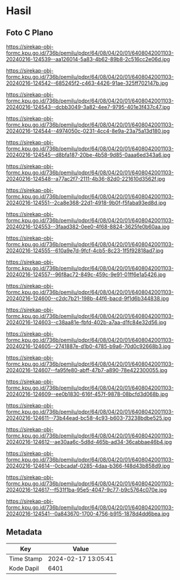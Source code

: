 # Hasil

## Foto C Plano

https://sirekap-obj-formc.kpu.go.id/736b/pemilu/pdpr/64/08/04/20/01/6408042001103-20240216-124539--aa126014-5a83-4b62-89b8-2c516cc2e06d.jpg

https://sirekap-obj-formc.kpu.go.id/736b/pemilu/pdpr/64/08/04/20/01/6408042001103-20240216-124542--685245f2-c463-4426-91ae-325ff702147b.jpg

https://sirekap-obj-formc.kpu.go.id/736b/pemilu/pdpr/64/08/04/20/01/6408042001103-20240216-124543--dcbb3049-3a82-4ee7-9795-401e3f437c47.jpg

https://sirekap-obj-formc.kpu.go.id/736b/pemilu/pdpr/64/08/04/20/01/6408042001103-20240216-124544--4974050c-0231-4cc4-8e9a-23a75a13d180.jpg

https://sirekap-obj-formc.kpu.go.id/736b/pemilu/pdpr/64/08/04/20/01/6408042001103-20240216-124545--d8bfa187-20be-4b58-9d85-0aaa6ed343a6.jpg

https://sirekap-obj-formc.kpu.go.id/736b/pemilu/pdpr/64/08/04/20/01/6408042001103-20240216-124548--a77ac2f7-2111-4b36-82d0-221610d3562f.jpg

https://sirekap-obj-formc.kpu.go.id/736b/pemilu/pdpr/64/08/04/20/01/6408042001103-20240216-124551--2ca8e368-22d1-4918-9b0f-f5faba93ed8d.jpg

https://sirekap-obj-formc.kpu.go.id/736b/pemilu/pdpr/64/08/04/20/01/6408042001103-20240216-124553--3faad382-0ee0-4f68-8824-3625fe0b60aa.jpg

https://sirekap-obj-formc.kpu.go.id/736b/pemilu/pdpr/64/08/04/20/01/6408042001103-20240216-124555--610a9e7d-9fcf-4cb5-8c23-1f5f92818ad7.jpg

https://sirekap-obj-formc.kpu.go.id/736b/pemilu/pdpr/64/08/04/20/01/6408042001103-20240216-124557--96f8ac72-849c-459c-9e91-01ff6e1a5426.jpg

https://sirekap-obj-formc.kpu.go.id/736b/pemilu/pdpr/64/08/04/20/01/6408042001103-20240216-124600--c2dc7b21-198b-44f6-bacd-9f1d6b344838.jpg

https://sirekap-obj-formc.kpu.go.id/736b/pemilu/pdpr/64/08/04/20/01/6408042001103-20240216-124603--c38aa81e-fbfd-402b-a7aa-d1fc84e32d56.jpg

https://sirekap-obj-formc.kpu.go.id/736b/pemilu/pdpr/64/08/04/20/01/6408042001103-20240216-124605--2741887e-d1b0-4785-b9a6-70d0c92668b3.jpg

https://sirekap-obj-formc.kpu.go.id/736b/pemilu/pdpr/64/08/04/20/01/6408042001103-20240216-124607--fa95fe80-abff-47b7-a890-78e422300055.jpg

https://sirekap-obj-formc.kpu.go.id/736b/pemilu/pdpr/64/08/04/20/01/6408042001103-20240216-124609--ee0b1830-616f-457f-9878-08bcfd3d068b.jpg

https://sirekap-obj-formc.kpu.go.id/736b/pemilu/pdpr/64/08/04/20/01/6408042001103-20240216-124611--73b44ead-bc58-4c93-b603-73238bdbe525.jpg

https://sirekap-obj-formc.kpu.go.id/736b/pemilu/pdpr/64/08/04/20/01/6408042001103-20240216-124612--ae30aa6c-5d8d-465b-ad34-36cabbae46b4.jpg

https://sirekap-obj-formc.kpu.go.id/736b/pemilu/pdpr/64/08/04/20/01/6408042001103-20240216-124614--0cbcadaf-0285-4daa-b366-f48d43b858d9.jpg

https://sirekap-obj-formc.kpu.go.id/736b/pemilu/pdpr/64/08/04/20/01/6408042001103-20240216-124617--f531f1ba-95e5-4047-9c77-b9c5764c070e.jpg

https://sirekap-obj-formc.kpu.go.id/736b/pemilu/pdpr/64/08/04/20/01/6408042001103-20240216-124541--0a843670-1700-4756-b915-1878d4dd6bea.jpg


## Metadata

| Key        | Value               |
| ---------- | ------------------- |
| Time Stamp | 2024-02-17 13:05:41 |
| Kode Dapil | 6401                |




